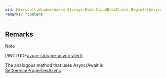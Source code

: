 ```yaml
---  
uid: Microsoft.WindowsAzure.Storage.Blob.CloudBlobClient.BeginSetServiceProperties  
remarks: *content  
---  
```

  
## Remarks  
  
> [!NOTE]
>  [!INCLUDE[azure-storage-async-alert](../Token/azure-storage-async-alert_md.md)]  
>   
>  The analogous method that uses Async/Await is [SetServicePropertiesAsync](assetId:///Overload:Microsoft.WindowsAzure.Storage.Blob.CloudBlobClient.SetServicePropertiesAsync?qualifyHint=False&autoUpgrade=True).
